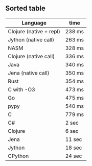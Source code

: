 ##  Sorted table

| Language                | time   |
| --                      | --     |
| Clojure (native + repl) | 238 ms |
| Jython (native call)    | 263 ms |
| NASM                    | 328 ms |
| Clojure (native call)   | 336 ms |
| Java                    | 340 ms |
| Jena (native call)      | 350 ms |
| Rust                    | 354 ms |
| C with -O3              | 473 ms |
| Go                      | 475 ms |
| pypy                    | 540 ms |
| C                       | 779 ms |
| C#                      | 2 sec  |
| Clojure                 | 6 sec  |
| Jena                    | 11 sec |
| Jython                  | 18 sec |
| CPython                 | 24 sec |